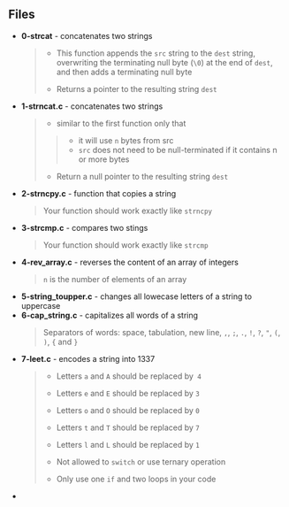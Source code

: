 ## Files
* **0-strcat** - concatenates two strings
    > * This function appends the `src` string to the `dest` string, overwriting the terminating null byte (`\0`) at the end of `dest`, and then adds a terminating null byte
    > - Returns a pointer to the resulting string `dest`
* **1-strncat.c** - concatenates two strings
    > * similar to the first function only that
    >
    >> - it will use `n` bytes from src
    >> - `src` does not need to be null-terminated if it contains n or more bytes
    > - Return a null pointer to the resulting string `dest`
* **2-strncpy.c** - function that copies a string
    > Your function should work exactly like `strncpy`
* **3-strcmp.c** - compares two stings
    > Your function should work exactly like `strcmp`
* **4-rev_array.c** - reverses the content of an array of integers
    > `n` is the number of elements of an array
* **5-string_toupper.c** - changes all lowecase letters of a string to uppercase
* **6-cap_string.c** - capitalizes all words of a string
    > Separators of words: space, tabulation, new line, `,`, `;`, `.`, `!`, `?`, `"`, `(`, `)`, `{` and `}`
* **7-leet.c** - encodes a string into 1337
    > * Letters `a` and `A` should be replaced by` 4`
    > - Letters `e` and `E` should be replaced by `3`
    > * Letters `o` and `O` should be replaced by `0`
    > - Letters `t` and `T` should be replaced by `7`
    > * Letters `l` and `L` should be replaced by `1`
    > - Not allowed to `switch` or use ternary operation
    > * Only use one `if` and two loops in your code
*
